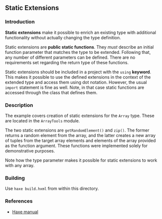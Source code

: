 ## Static Extensions

### Introduction

**Static extensions** make it possible to enrich an existing type with additional functionality without actually changing the type definition.

Static extensions are **public static functions**. They _must_ describe an initial function parameter that matches the type to be extended. Following that, any number of different parameters can be defined. There are no requirements set regarding the return type of these functions.

Static extensions should be included in a project with the `using` **keyword**. This makes it possible to use the defined extensions in the context of the extended type and access them using dot notation. However, the usual `import` statement is fine as well. Note, in that case static functions are accessed through the class that defines them.

### Description

The example covers creation of static extensions for the `Array` type. These are located in the `ArrayTools` module.

The two static extensions are `getRandomElement()` and `zip()`. The former returns a random element from the array, and the latter creates a new array of tuples from the target array elements and elements of the array provided as the function argument. These functions were implemented solely for demonstrative purposes.

Note how the type parameter makes it possible for static extensions to work with any array.

### Building

Use `haxe build.hxml` from within this directory.

### References

* [Haxe manual](http://haxe.org/manual/lf-static-extension.html)
